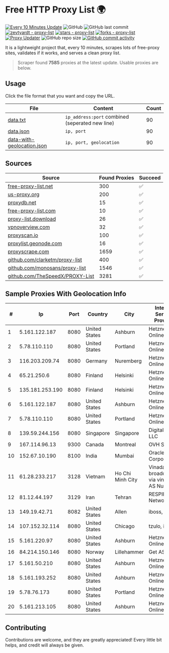 
# Free HTTP Proxy List 🌍

[![Every 10 Minutes Update](https://github.com/mertguvencli/http-proxy-list/actions/workflows/main.yml/badge.svg?branch=main)](https://github.com/mertguvencli/http-proxy-list/actions/workflows/main.yml)
![GitHub](https://img.shields.io/github/license/mertguvencli/http-proxy-list)
![GitHub last commit](https://img.shields.io/github/last-commit/mertguvencli/http-proxy-list)
[![zevtyardt - proxy-list](https://img.shields.io/static/v1?label=zevtyardt&message=proxy-list&color=blue&logo=github)](https://github.com/zevtyardt/proxy-list "Go to GitHub repo")
[![stars - proxy-list](https://img.shields.io/github/stars/zevtyardt/proxy-list?style=social)](https://github.com/zevtyardt/proxy-list)
[![forks - proxy-list](https://img.shields.io/github/forks/zevtyardt/proxy-list?style=social)](https://github.com/zevtyardt/proxy-list)
[![Proxy Updater](https://github.com/zevtyardt/proxy-list/workflows/Proxy%20Updater/badge.svg)](https://github.com/zevtyardt/proxy-list/actions?query=workflow:"Proxy+Updater")
![GitHub repo size](https://img.shields.io/github/repo-size/zevtyardt/proxy-list)
[![GitHub commit activity](https://img.shields.io/github/commit-activity/m/zevtyardt/proxy-list?logo=commits)](https://github.com/zevtyardt/proxy-list/commits/main)

It is a lightweight project that, every 10 minutes, scrapes lots of free-proxy sites, validates if it works, and serves a clean proxy list.

> Scraper found **7585** proxies at the latest update. Usable proxies are below.

## Usage

Click the file format that you want and copy the URL.

|File|Content|Count|
|----|-------|-----|
|[data.txt](https://raw.githubusercontent.com/mertguvencli/http-proxy-list/main/proxy-list/data.txt)|`ip_address:port` combined (seperated new line)|90|
|[data.json](https://raw.githubusercontent.com/mertguvencli/http-proxy-list/main/proxy-list/data.json)|`ip, port`|90|
|[data-with-geolocation.json](https://raw.githubusercontent.com/mertguvencli/http-proxy-list/main/proxy-list/data-with-geolocation.json)|`ip, port, geolocation`|90|

## Sources

|Source|Found Proxies|Succeed|
|------|-------------|-------|
|[free-proxy-list.net](https://free-proxy-list.net)|300|✅|
|[us-proxy.org](https://www.us-proxy.org)|200|✅|
|[proxydb.net](http://proxydb.net)|15|✅|
|[free-proxy-list.com](https://free-proxy-list.com/?page=&port=&type%5B%5D=http&type%5B%5D=https&up_time=0&search=Search)|10|✅|
|[proxy-list.download](https://www.proxy-list.download/HTTP)|26|✅|
|[vpnoverview.com](https://vpnoverview.com/privacy/anonymous-browsing/free-proxy-servers)|32|✅|
|[proxyscan.io](https://www.proxyscan.io)|100|✅|
|[proxylist.geonode.com](https://proxylist.geonode.com/api/proxy-list?limit=300&page=1&sort_by=lastChecked&sort_type=desc&protocols=http,https)|16|✅|
|[proxyscrape.com](https://api.proxyscrape.com/v2/?request=displayproxies&protocol=http&timeout=10000&country=all&ssl=all&anonymity=all)|1659|✅|
|[github.com/clarketm/proxy-list](https://raw.githubusercontent.com/clarketm/proxy-list/master/proxy-list-raw.txt)|400|✅|
|[github.com/monosans/proxy-list](https://raw.githubusercontent.com/monosans/proxy-list/main/proxies/http.txt)|1546|✅|
|[github.com/TheSpeedX/PROXY-List](https://raw.githubusercontent.com/TheSpeedX/PROXY-List/master/http.txt)|3281|✅|


## Sample Proxies With Geolocation Info

|#|Ip|Port|Country|City|Internet Service Provider|
|-|--|----|-------|----|-------------------------|
|1|5.161.122.187|8080|United States|Ashburn|Hetzner Online GmbH|
|2|5.78.110.110|8080|United States|Portland|Hetzner Online GmbH|
|3|116.203.209.74|8080|Germany|Nuremberg|Hetzner Online GmbH|
|4|65.21.250.6|8080|Finland|Helsinki|Hetzner Online GmbH|
|5|135.181.253.190|8080|Finland|Helsinki|Hetzner Online GmbH|
|6|5.161.122.187|8080|United States|Ashburn|Hetzner Online GmbH|
|7|5.78.110.110|8080|United States|Portland|Hetzner Online GmbH|
|8|139.59.244.156|8080|Singapore|Singapore|DigitalOcean, LLC|
|9|167.114.96.13|9300|Canada|Montreal|OVH SAS|
|10|152.67.10.190|8100|India|Mumbai|Oracle Corporation|
|11|61.28.233.217|3128|Vietnam|Ho Chi Minh City|Vinadata broadcast via vinagame AS Number|
|12|81.12.44.197|3129|Iran|Tehran|RESPINA Networks|
|13|149.19.42.71|8082|United States|Allen|iboss, inc|
|14|107.152.32.114|8080|United States|Chicago|tzulo, inc.|
|15|5.161.220.97|8080|United States|Ashburn|Hetzner Online GmbH|
|16|84.214.150.146|8080|Norway|Lillehammer|Get AS|
|17|5.161.50.210|8080|United States|Ashburn|Hetzner Online GmbH|
|18|5.161.193.252|8080|United States|Ashburn|Hetzner Online GmbH|
|19|5.78.76.173|8080|United States|Portland|Hetzner Online GmbH|
|20|5.161.213.105|8080|United States|Ashburn|Hetzner Online GmbH|



## Contributing

Contributions are welcome, and they are greatly appreciated! Every
little bit helps, and credit will always be given.

